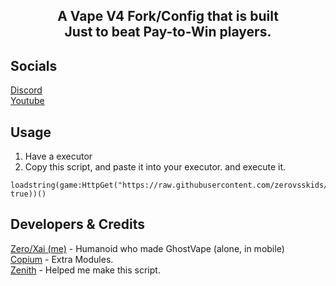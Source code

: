 <h2 align="center">
  A Vape V4 Fork/Config that is built
  <br/>
  Just to beat Pay-to-Win players.
</h2>

## Socials
[Discord](https://discord.gg/nVdRTk5X3z)
<br/>
[Youtube](https://www.youtube.com/@Zero_OneTwo)

## Usage
1. Have a executor
2. Copy this script, and paste it into your executor. and execute it.
```luau
loadstring(game:HttpGet("https://raw.githubusercontent.com/zerovsskids/GhostVape/refs/heads/main/NewMainScript.lua", true))()
```

## Developers & Credits
[Zero/Xai (me)](https://github.com/zerovsskids) - 
Humanoid who made GhostVape (alone, in mobile)
<br/>
[Copium](https://github.com/Copiums) - Extra Modules.
<br/>
[Zenith](https://devforum.roblox.com/t/open-source-hashlib/416732/1) - Helped me make this script.
